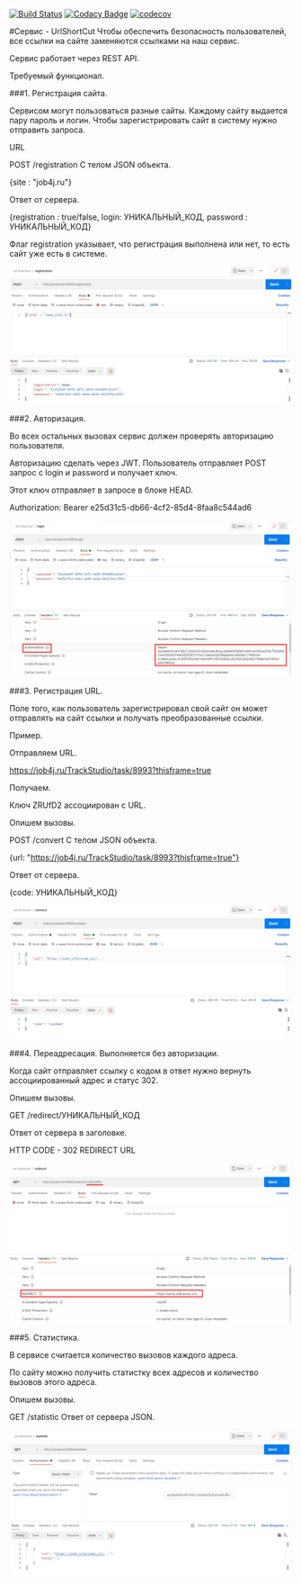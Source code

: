 [![Build Status](https://www.travis-ci.com/RomanRusanov/job4j_url_shortcut.svg?branch=master)](https://www.travis-ci.com/RomanRusanov/job4j_url_shortcut)
[![Codacy Badge](https://app.codacy.com/project/badge/Grade/08183c487b3541b7847a8e61cf342b7b)](https://www.codacy.com/gh/RomanRusanov/job4j_url_shortcut/dashboard?utm_source=github.com&amp;utm_medium=referral&amp;utm_content=RomanRusanov/job4j_url_shortcut&amp;utm_campaign=Badge_Grade)
[![codecov](https://codecov.io/gh/RomanRusanov/job4j_url_shortcut/branch/master/graph/badge.svg)](https://codecov.io/gh/RomanRusanov/job4j_url_shortcut)

#Сервис - UrlShortCut
Чтобы обеспечить безопасность пользователей, все ссылки на сайте заменяются ссылками на наш сервис.

Сервис работает через REST API.

Требуемый функционал.

###1. Регистрация сайта.

Сервисом могут пользоваться разные сайты. Каждому сайту выдается пару пароль и логин.
Чтобы зарегистрировать сайт в систему нужно отправить запроса.

URL

POST /registration
C телом JSON объекта.

{site : "job4j.ru"}

Ответ от сервера.

{registration : true/false, login: УНИКАЛЬНЫЙ_КОД, password : УНИКАЛЬНЫЙ_КОД}

Флаг registration указывает, что регистрация выполнена или нет, то есть сайт уже есть в системе.

![image](screenShots/Screenshot_1.png)

###2. Авторизация.

Во всех остальных вызовах сервис должен проверять авторизацию пользователя.

Авторизацию сделать через JWT. Пользователь отправляет POST запрос с login и password и получает ключ.

Этот ключ отправляет в запросе в блоке HEAD.

Authorization: Bearer e25d31c5-db66-4cf2-85d4-8faa8c544ad6

![image](screenShots/Screenshot_2.png)


###3. Регистрация URL.

Поле того, как пользователь зарегистрировал свой сайт он может отправлять на сайт ссылки и получать преобразованные ссылки.

Пример.

Отправляем URL.

https://job4j.ru/TrackStudio/task/8993?thisframe=true

Получаем.

Ключ ZRUfD2 ассоциирован с URL.

Опишем вызовы.

POST /convert
C телом JSON объекта.

{url: "https://job4j.ru/TrackStudio/task/8993?thisframe=true"}

Ответ от сервера.

{code: УНИКАЛЬНЫЙ_КОД}

![image](screenShots/Screenshot_3.png)


###4. Переадресация. Выполняется без авторизации.

Когда сайт отправляет ссылку с кодом в ответ нужно вернуть ассоциированный адрес и статус 302.

Опишем вызовы.

GET /redirect/УНИКАЛЬНЫЙ_КОД

Ответ от сервера в заголовке.

HTTP CODE - 302 REDIRECT URL

![image](screenShots/Screenshot_4.png)


###5. Статистика.

В сервисе считается количество вызовов каждого адреса.

По сайту можно получить статистку всех адресов и количество вызовов этого адреса.

Опишем вызовы.

GET /statistic
Ответ от сервера JSON.

![image](screenShots/Screenshot_5.png)